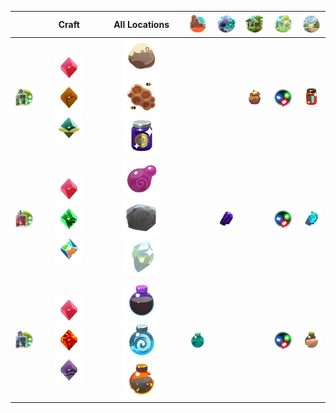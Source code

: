 |  | Craft | All Locations | ![](Images/Locations/The_Dry_Reef.webp) | ![](Images/Locations/Indigo_Quarry.webp) | ![](Images/Locations/The_Moss_Blanket.webp) | ![](Images/Locations/The_Ancient_Ruins.webp) | ![](Images/Locations/The_Glass_Desert.webp) |
| :---: | :---: | :---: | :---: | :---: | :---: | :---: | :---: |
| ![](Images/Extractors/MasterApiary.webp) | ![All](Images/Plorts/PlortPINK.webp) ![All](Images/Plorts/PlortHONEY.webp) ![All](Images/Plorts/PlortTANGLE.webp) | ![All](Images/Resources/BuzzWax.webp) ![All](Images/Resources/Hexacomb.webp) ![All](Images/Resources/RoyalJelly.webp) |  |  | ![](Images/Resources/WildHoney.webp) | ![](Images/Resources/Echoes.webp) | ![](Images/Resources/Pepper_Jam.webp) |
| ![](Images/Extractors/MasterDrill.webp) | ![All](Images/Plorts/PlortPINK.webp) ![All](Images/Plorts/PlortRAD.webp) ![All](Images/Plorts/PlortMOSAIC.webp) | ![All](Images/Resources/Jellystone.webp) ![All](Images/Resources/SlimeFossil.webp) ![All](Images/Resources/StrangeDiamond.webp) |  | ![](Images/Resources/Indigonium.webp) |  | ![](Images/Resources/Echoes.webp) | ![](Images/Resources/Glass_Shard.webp) |
| ![](Images/Extractors/MasterPump.webp) | ![All](Images/Plorts/PlortPINK.webp) ![All](Images/Plorts/PlortBOOM.webp) ![All](Images/Plorts/PlortDERVISH.webp) | ![All](Images/Resources/PrimordyOil.webp) ![All](Images/Resources/SpiralSteam.webp) ![All](Images/Resources/LavaDust.webp) | ![](Images/Resources/DeepBrine.webp) |  |  | ![](Images/Resources/Echoes.webp) | ![](Images/Resources/Silky_Sand.webp) |




